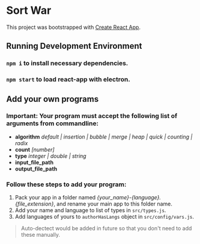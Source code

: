 # Sort War

This project was bootstrapped with [Create React App](https://github.com/facebook/create-react-app).

## Running Development Environment

### `npm i` to install necessary dependencies.
### `npm start` to load react-app with electron.

## Add your own programs

### **Important:** Your program must accept the following list of arguments from commandline:
- **algorithm** *default | insertion | bubble | merge | heap | quick | counting | radix*
- **count** *[number]*
- **type** *integer | double | string*
- **input_file_path**
- **output_file_path**

### Follow these steps to add your program:

1. Pack your app in a folder named *{your_name}-{language}.{file_extension}*, and rename your main app to this folder name.
2. Add your name and language to list of types in `src/types.js`.
3. Add languages of yours to `authorHasLangs` object in `src/config/vars.js`.

> Auto-dectect would be added in future so that you don't need to add these manually.
